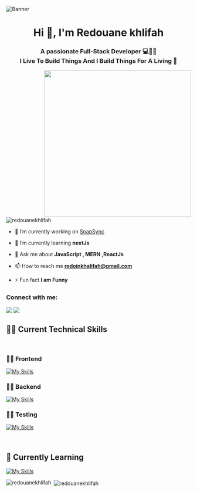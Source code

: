 ![Banner](https://res.cloudinary.com/superfolio/image/upload/v1620689979/68747470733a2f2f692e70696e696d672e636f6d2f6f726967696e616c732f63362f33332f63322f63363333633230656465383266306530636564376435373064626533613166332e676966_yjuh2s.gif)

<h1 align="center">Hi 👋, I'm Redouane khlifah</h1>
<h3 align="center">A passionate Full-Stack Developer 💻👨‍💻 <br>
  I Live To Build Things And I Build Things For A Living 🚀</h3>
<img align= "right" alt"coding" width = "400" src= "https://cdn.dribbble.com/users/1162077/screenshots/3848914/programmer.gif">

<p align="left"> <img src="https://komarev.com/ghpvc/?username=redouanekhlifah&label=Profile%20views&color=0e75b6&style=flat" alt="redouanekhlifah" /> </p>

- 🔭 I’m currently working on [SnapSync](https://github.com/RedouaneKhlifah/snapSync)

- 🌱 I’m currently learning **nextJs**

- 💬 Ask me about **JavaScript , MERN ,ReactJs**

- 📫 How to reach me **redoinkhalifah@gmail.com**

- ⚡ Fun fact **I am Funny**

<h3 align="left">Connect with me:</h3>
<p align="left">
  <a href = "mailto:redoinkhalifah@gmail.com"><img src="https://img.shields.io/badge/-Gmail-%23333?style=for-the-badge&logo=gmail&logoColor=white" target="_blank"></a>
  <a href="https://www.linkedin.com/in/redouane-khalifah-203495262/" target="_blank"><img src="https://img.shields.io/badge/-LinkedIn-%230077B5?style=for-the-badge&logo=linkedin&logoColor=white" target="_blank"></a>  
</p>

## 🧑‍💻 Current Technical Skills

<br>

  ### 🧑‍💻 Frontend
  
[![My Skills](https://skillicons.dev/icons?i=js,react,typescript,redux,jquery,html,css,sass,tailwind,bootstrap,figma,xd,git,vscode,github)](https://skillicons.dev)
 
  ### 🧑‍💻 Backend
  
[![My Skills](https://skillicons.dev/icons?i=nodejs,express,php,laravel,mongodb,mysql,postgres,postman )](https://skillicons.dev)

  ### 🧑‍💻 Testing
  
[![My Skills](https://skillicons.dev/icons?i=jest,supabase)](https://skillicons.dev)

<br>

## 🌱 Currently Learning
  
[![My Skills](https://skillicons.dev/icons?i=vuejs,angular,nestjs,nextjs,nuxtjs,docker )](https://skillicons.dev)

<p><img align="left" src="https://github-readme-stats.vercel.app/api/top-langs?username=redouanekhlifah&show_icons=true&locale=en&layout=compact" alt="redouanekhlifah" /></p>

<p>&nbsp;<img align="center" src="https://github-readme-stats.vercel.app/api?username=redouanekhlifah&show_icons=true&locale=en" alt="redouanekhlifah" /></p>

